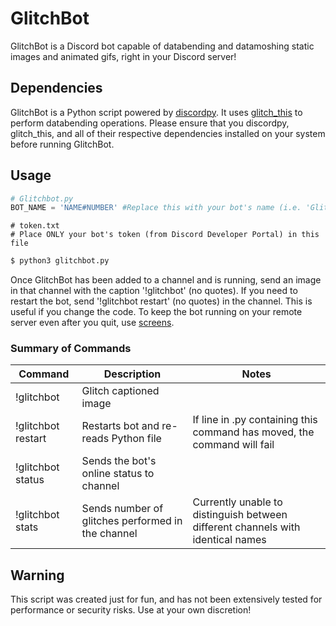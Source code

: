 # GlitchBot

GlitchBot is a Discord bot capable of databending and datamoshing static images and animated gifs, right in your Discord server!

## Dependencies

GlitchBot is a Python script powered by [discordpy](https://discordpy.readthedocs.io/en/latest/). It uses [glitch_this](https://github.com/TotallyNotChase/glitch-this) to perform databending operations. Please ensure that you discordpy, glitch_this, and all of their respective dependencies installed on your system before running GlitchBot.

## Usage

```python
# Glitchbot.py
BOT_NAME = 'NAME#NUMBER' #Replace this with your bot's name (i.e. 'GlitchBot#1234')
```
```
# token.txt
# Place ONLY your bot's token (from Discord Developer Portal) in this file
```
```bash
$ python3 glitchbot.py
```
Once GlitchBot has been added to a channel and is running, send an image in that channel with the caption '!glitchbot' (no quotes). If you need to restart the bot, send '!glitchbot restart' (no quotes) in the channel. This is useful if you change the code. To keep the bot running on your remote server even after you quit, use [screens](https://linuxize.com/post/how-to-use-linux-screen/).

### Summary of Commands
| Command | Description | Notes |
|---------|----------|------|
| !glitchbot | Glitch captioned image |   |
| !glitchbot restart | Restarts bot and re-reads Python file | If line in .py containing this command has moved, the command will fail |
| !glitchbot status | Sends the bot's online status to channel |   |
| !glitchbot stats | Sends number of glitches performed in the channel | Currently unable to distinguish between different channels with identical names |

## Warning

This script was created just for fun, and has not been extensively tested for performance or security risks. Use at your own discretion!
